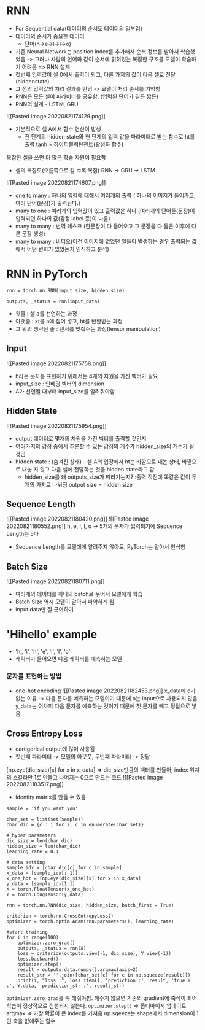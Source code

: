 # RNN
- For Sequential data(데이터의 순서도 데이터의 일부임)
- 데이터의 순서가 중요한 데이터
	- 단어(h->e->l->l->o)
- 기존 Neural Network는 position index를 추가해서 순서 정보를 받아서 학습했었음 -> 그러나 사람의 언어와 같이 순서에 얽혀있는 복잡한 구조를 모델이 학습하기 어려움 => RNN 설계
- 첫번째 입력값이 셀 0에서 출력이 되고, 다른 가지의 값이 다음 셀로 전달(hiddenstate)
- 그 전의 입력값의 처리 결과를 반영 -> 모델이 처리 순서를 기억함
- RNN은 모든 셀이 파라미터를 공유함. (입력된 단어가 길든 짧든)
- RNN의 설계
		- LSTM, GRU

![[Pasted image 20220821174129.png]]
- 기본적으로 셀 A에서 함수 연산이 발생
	- 전 단계의 hidden state와 현 단계의 입력 값을 파라미터로 받는 함수로 ht를 출력
tanh = 하이퍼볼릭탄젠트(활성화 함수)

복잡한 셀을 쓰면 더 많은 학습 자원이 필요함
- 셀의 복잡도(오른쪽으로 갈 수록 복잡)
RNN ->  GRU -> LSTM

![[Pasted image 20220821174607.png]]
- one to many : 하나의 입력에 대해서 여러개의 출력 ( 하나의 이미지가 들어가고, 여러 단어(문장)가 출력된다.)
- many to one : 여러개의 입력값이 있고 출력값은 하나 (여러개의 단어들(문장)이 입력되면 하나의 값(감정 label 등)이 나옴) 
- many to many : 번역 테스크 (한문장이 다 들어오고 그 문장을 다 들은 이후에 다른 문장 생성)
- many to many : 비디오(이전 이미지에 없었던 일들이 발생하는 경우 출력되는 값에서 어떤 변화가 있었는지 인식하고 분석)


# RNN in PyTorch
```
rnn = torch.nn.RNN(input_size, hidden_size)

outputs, _status = rnn(input_data)
```
- 윗줄 : 셀 a를 선언하는 과정
- 아랫줄 : xt를 a에 집어 넣고, ht를 반환받는 과정 
- 그 위의 생략된 줄 : 텐서를 맞춰주는 과정(tensor manipulation)

## Input
![[Pasted image 20220821175758.png]]
- h라는 문자를 표현하기 위해서는 4개의 차원을 가진 벡터가 필요
- input_size : 인베딩 벡터의 dimension 
- A가 선언될 때부터 input_size를 알려줘야함

## Hidden State

![[Pasted image 20220821175954.png]]
- output 데이터로 몇개의 차원을 가진 벡터를 출력할 것인지
- 여러가지의 감정 중에서 추론할 수 있는 감정의 개수가 hidden_size의 개수가 될 것임
- hidden state : (숨겨진 상태) - 셀 A의 입장에서 ht는 바깥으로 내논 상태, 바깥으로 내놓 지 않고 다음 셀에 전달하는 것을 hidden state라고 함
	- hidden_size를 왜 outputs_size가 따라가는지?
		:출력 직전에 똑같은 값이 두개의 가지로 나눠짐
		output size = hidden size

## Sequence Length

![[Pasted image 20220821180420.png]]
![[Pasted image 20220821180552.png]]
h, e, l, l, o -> 5개의 문자가 입력되기에 Sequence Length는 5다
- Sequence Length를 모델에게 알려주지 않아도, PyTorch는 알아서 인식함

## Batch Size
![[Pasted image 20220821180711.png]]
- 여러개의 데이터를 하나의 batch로 묶어서 모델에게 학습
- Batch Size 역시 모델이 알아서 파악하게 됨
- input data만 잘 굿어하기


# 'Hihello' example
- 'h', 'i', 'h', 'e', 'l', 'l', 'o'
- 캐릭터가 들어오면 다음 캐릭터를 예측하는 모델

### 문자를 표현하는 방법
- one-hot encoding
![[Pasted image 20220821182453.png]]
x_data에 o가 없는 이유 -> 다음 문자를 예측하는 모델이기 때문에 o는 input으로 사용되지 않음
y_data는 어차피 다음 문자를 예측하는 것이기 때문에 첫 문자를 빼고 정답으로 넣음

## Cross Entropy Loss
- cartigorical output에 많이 사용됨
- 첫번째 파라미터 -> 모델의 아웃풋, 두번째 파라미터 -> 정답

\[np.eye(dic_size)[x] for x in x_data\]  => dic_size만큼의 벡터를 만들어, index 위치의 스칼라만 1로 만들고 나머지는 0으로 만드는 코드
![[Pasted image 20220821183517.png]]
- identity matrix를 만들 수 있음

```
sample = 'if you want you'

char_set = list(set(sample))
char_dic = {c : i for i, c in enumerate(char_set)}

# hyper parameters
dic_size = len(char_dic)
hidden_size = len(char_dic)
learning_rate = 0.1

# data setting
sample_idx = [char_dic[c] for c in sample]
x_data = [sample_idx[:-1]]
x_one_hot = [np.eye(dic_size)[x] for x in x_data]
y_data = [sample_idx[1:]]
X = torch.FloatTensor(x_one_hot)
Y = torch.LongTensor(y_data)
```

```
rnn = torch.nn.RNN(dic_size, hidden_size, batch_first = True)

criterion = torch.nn.CrossEntropyLoss()
optimizer = torch.optim.Adam(rnn.parameters(), learning_rate)

#start training
for i in range(100):
	optimizer.zero_grad()
	outputs, _status = rnn(X)
	loss = criterion(outputs.view(-1, dic_size), Y.view(-1))
	loss.backward()
	optimizer.step()
	result = outputs.data.numpy().argmax(axis=2)
	result_str = ''.join([char_set[c] for c in np.squeeze(result)])
	print(i, "loss :", loss.item(), 'prediction :', result, 'true Y :', Y.data, 'prediction_str :', result_str)
```

`optimizer.zero_grad`를 꼭 해줘야함. 해주지 않으면 기존의 gradient에 축적이 되어 학습이 정상적으로 진행되지 않는다.
`optimizer.step()` => 옵티마이저 업데이트
argmax => 가장 확률이 큰 index를 가져옴
np.sqeeze는 shape에서 dimension이 1인 축을 없애주는 함수
